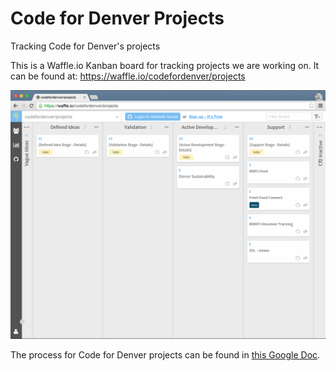 # Code for Denver Projects
Tracking Code for Denver's projects

This is a Waffle.io Kanban board for tracking projects we are working on. It can be found at: https://waffle.io/codefordenver/projects

[![waffle board](images/waffle-board.png)](https://waffle.io/codefordenver/projects)

The process for Code for Denver projects can be found in [this Google Doc](https://docs.google.com/document/d/1vdVOLMUURX4Gj5_UCxZdz8iQ5FIHATVlDYn_ag2NBGg).
